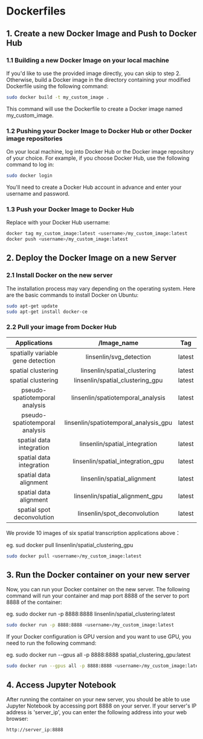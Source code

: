# Dockerfiles

## 1. Create a new Docker Image and Push to Docker Hub

### 1.1 Building a new Docker Image on your local machine

If you'd like to use the provided image directly, you can skip to step 2. Otherwise, build a Docker image in the directory containing your modified Dockerfile using the following command:

```bash
sudo docker build -t my_custom_image .
```

This command will use the Dockerfile to create a Docker image named my_custom_image.

### 1.2 Pushing your Docker Image to Docker Hub or other Docker image repositories

On your local machine, log into Docker Hub or the Docker image repository of your choice. For example, if you choose Docker Hub, use the following command to log in:

```bash
sudo docker login
```

You'll need to create a Docker Hub account in advance and enter your username and password.

### 1.3 Push your Docker Image to Docker Hub

Replace <username> with your Docker Hub username:

```bash
docker tag my_custom_image:latest <username>/my_custom_image:latest
docker push <username>/my_custom_image:latest
```

## 2. Deploy the Docker Image on a new Server

### 2.1 Install Docker on the new server

The installation process may vary depending on the operating system. Here are the basic commands to install Docker on Ubuntu:

```bash
sudo apt-get update
sudo apt-get install docker-ce
```

### 2.2 Pull your image from Docker Hub
  
| Applications | <Username>/Image_name | Tag |
|:-------:|:-------:|:-------:|
| spatially variable gene detection | linsenlin/svg_detection | latest |
| spatial clustering | linsenlin/spatial_clustering | latest |
| spatial clustering | linsenlin/spatial_clustering_gpu | latest |
| pseudo-spatiotemporal analysis | linsenlin/spatiotemporal_analysis | latest |
| pseudo-spatiotemporal analysis | linsenlin/spatiotemporal_analysis_gpu | latest |
| spatial data integration | linsenlin/spatial_integration | latest |
| spatial data integration | linsenlin/spatial_integration_gpu | latest |
| spatial data alignment | linsenlin/spatial_alignment | latest |
| spatial data alignment | linsenlin/spatial_alignment_gpu | latest |
| spatial spot deconvolution | linsenlin/spot_deconvolution | latest |

We provide 10 images of six spatial transcription applications above：

eg. sud docker pull linsenlin/spatial_clustering_gpu

```bash
sudo docker pull <username>/my_custom_image:latest
```

## 3. Run the Docker container on your new server

Now, you can run your Docker container on the new server. The following command will run your container and map port 8888 of the server to port 8888 of the container:

eg. sudo docker run -p 8888:8888 linsenlin/spatial_clustering:latest

```bash
sudo docker run -p 8888:8888 <username>/my_custom_image:latest
```

If your Docker configuration is GPU version and you want to use GPU, you need to run the following command:

eg. sudo docker run --gpus all -p 8888:8888 spatial_clustering_gpu:latest  

```bash
sudo docker run --gpus all -p 8888:8888 <username>/my_custom_image:latest
```

## 4. Access Jupyter Notebook

After running the container on your new server, you should be able to use Jupyter Notebook by accessing port 8888 on your server. If your server's IP address is 'server_ip', you can enter the following address into your web browser:

`http://server_ip:8888`









